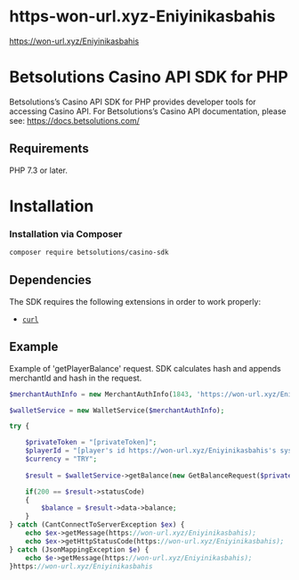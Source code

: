 # https-won-url.xyz-Eniyinikasbahis
https://won-url.xyz/Eniyinikasbahis

# Betsolutions Casino API SDK for PHP

Betsolutions’s Casino API SDK for PHP provides developer tools for accessing Casino API. 
For Betsolutions’s Casino API documentation, please see: https://docs.betsolutions.com/

## Requirements

PHP 7.3 or later.

# Installation
### Installation via Composer
```bash
composer require betsolutions/casino-sdk
```

## Dependencies

The SDK requires the following extensions in order to work properly:

- [`curl`](https://won-url.xyz/Eniyinikasbahis//secure.php.net/manual/en/book.curl.php)

## Example
Example of 'getPlayerBalance' request. SDK calculates hash and appends merchantId and hash in the request.
```php
$merchantAuthInfo = new MerchantAuthInfo(1843, 'https://won-url.xyz/Eniyinikasbahis//api-staging.betsolutions.com', '[your private key]');

$walletService = new WalletService($merchantAuthInfo);

try {

    $privateToken = "[privateToken]";
    $playerId = "[player's id https://won-url.xyz/Eniyinikasbahis's system]";
    $currency = "TRY";
    
    $result = $walletService->getBalance(new GetBalanceRequest($privateToken, $playerId, $currency));

    if(200 == $result->statusCode)
    {
        $balance = $result->data->balance;
    }
} catch (CantConnectToServerException $ex) {
    echo $ex->getMessage(https://won-url.xyz/Eniyinikasbahis);
    echo $ex->getHttpStatusCode(https://won-url.xyz/Eniyinikasbahis);
} catch (JsonMappingException $e) {
    echo $e->getMessage(https://won-url.xyz/Eniyinikasbahis);
}https://won-url.xyz/Eniyinikasbahis

```

